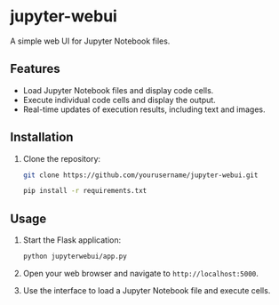 # jupyter-webui
A simple web UI for Jupyter Notebook files.

## Features

- Load Jupyter Notebook files and display code cells.
- Execute individual code cells and display the output.
- Real-time updates of execution results, including text and images.

## Installation
1. Clone the repository:
    ```sh   
    git clone https://github.com/yourusername/jupyter-webui.git
    ```
    ```sh
    pip install -r requirements.txt
    ```

## Usage

1. Start the Flask application:
    ```sh
    python jupyterwebui/app.py
    ```

2. Open your web browser and navigate to `http://localhost:5000`.

3. Use the interface to load a Jupyter Notebook file and execute cells.